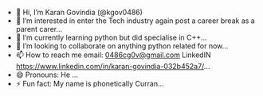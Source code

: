 - 👋 Hi, I’m Karan Govindia (@kgov0486)
- 👀 I’m interested in enter the Tech industry again post a career break as a parent carer...
- 🌱 I’m currently learning python but did specialise in C++...
- 💞️ I’m looking to collaborate on anything python related for now...
- 📫 How to reach me email: 0486cg0v@gmail.com LinkedIN https://www.linkedin.com/in/karan-govindia-032b452a7/...
- 😄 Pronouns: He ...
- ⚡ Fun fact: My name is phonetically Curran...

<!---
kgov0486/kgov0486 is a ✨ special ✨ repository because its `README.md` (this file) appears on your GitHub profile.
You can click the Preview link to take a look at your changes.
--->
